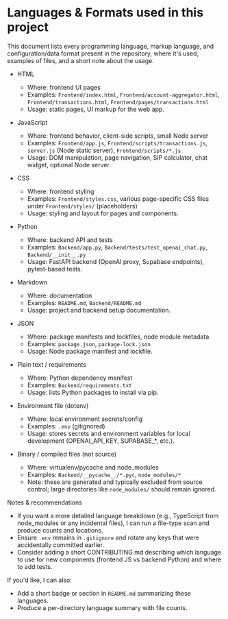 # Languages & Formats used in this project

This document lists every programming language, markup language, and configuration/data format present in the repository, where it's used, examples of files, and a short note about the usage.

- HTML
  - Where: frontend UI pages
  - Examples: `Frontend/index.html`, `Frontend/account-aggregator.html`, `Frontend/transactions.html`, `Frontend/pages/transactions.html`
  - Usage: static pages, UI markup for the web app.

- JavaScript
  - Where: frontend behavior, client-side scripts, small Node server
  - Examples: `Frontend/app.js`, `Frontend/scripts/transactions.js`, `server.js` (Node static server), `Frontend/scripts/*.js`
  - Usage: DOM manipulation, page navigation, SIP calculator, chat widget, optional Node server.

- CSS
  - Where: frontend styling
  - Examples: `Frontend/styles.css`, various page-specific CSS files under `Frontend/styles/` (placeholders)
  - Usage: styling and layout for pages and components.

- Python
  - Where: backend API and tests
  - Examples: `Backend/app.py`, `Backend/tests/test_openai_chat.py`, `Backend/__init__.py`
  - Usage: FastAPI backend (OpenAI proxy, Supabase endpoints), pytest-based tests.

- Markdown
  - Where: documentation
  - Examples: `README.md`, `Backend/README.md`
  - Usage: project and backend setup documentation.

- JSON
  - Where: package manifests and lockfiles, node module metadata
  - Examples: `package.json`, `package-lock.json`
  - Usage: Node package manifest and lockfile.

- Plain text / requirements
  - Where: Python dependency manifest
  - Examples: `Backend/requirements.txt`
  - Usage: lists Python packages to install via pip.

- Environment file (dotenv)
  - Where: local environment secrets/config
  - Examples: `.env` (gitignored)
  - Usage: stores secrets and environment variables for local development (OPENAI_API_KEY, SUPABASE_*, etc.).

- Binary / compiled files (not source)
  - Where: virtualenv/pycache and node_modules
  - Examples: `Backend/__pycache__/*.pyc`, `node_modules/*`
  - Note: these are generated and typically excluded from source control; large directories like `node_modules/` should remain ignored.

Notes & recommendations
- If you want a more detailed language breakdown (e.g., TypeScript from node_modules or any incidental files), I can run a file-type scan and produce counts and locations.
- Ensure `.env` remains in `.gitignore` and rotate any keys that were accidentally committed earlier.
- Consider adding a short CONTRIBUTING.md describing which language to use for new components (frontend JS vs backend Python) and where to add tests.

If you'd like, I can also:
- Add a short badge or section in `README.md` summarizing these languages.
- Produce a per-directory language summary with file counts.
